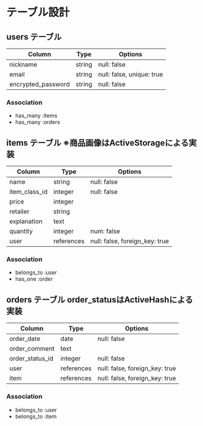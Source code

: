 # テーブル設計

## users テーブル
| Column               | Type   | Options                   |
| -------------------- | ------ | ------------------------- |
| nickname             | string | null: false               |
| email                | string | null: false, unique: true |
| encrypted_password   | string | null: false               |

### Association
 - has_many :items
 - has_many :orders

## items テーブル ※商品画像はActiveStorageによる実装
| Column               | Type       | Options                        |
| -------------------- | ---------- | ------------------------------ |
| name                 | string     | null: false                    |
| item_class_id        | integer    | null: false                    |
| price                | integer    |                                |
| retailer             | string     |                                |
| explanation          | text       |                                |
| quantity             | integer    | num: false                     |
| user                 | references | null: false, foreign_key: true |

### Association
 - belongs_to :user
 - has_one :order

## orders テーブル order_statusはActiveHashによる実装
| Column               | Type       | Options                        |
| -------------------- | ---------- | ------------------------------ |
| order_date           | date       | null: false                    |
| order_comment        | text       |                                |
| order_status_id      | integer    | null: false                    |
| user                 | references | null: false, foreign_key: true |
| item                 | references | null: false, foreign_key: true |

### Association
 - belongs_to :user
 - belongs_to :item
